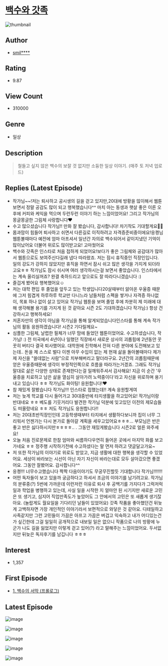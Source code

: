 # [백수와 갓족](https://comic.naver.com/bestChallenge/list?titleId=732079)
![thumbnail](https://image-comic.pstatic.net/user_contents_data/challenge_comic/2019/08/02/327134/thumbnail_202x16428805b43_21fd_4912_b161_a5373e694ecd_00001850.JPEG)

## Author
- [smil****](https://comic.naver.com/artistTitle?id=327134)

## Rating
- 9.87

## View Count
- 310000

## Genre
- 일상

## Description
> 철들고 싶지 않은 백수의 보잘 것 없지만 소듕한 일상 이야기. (매주 토 저녁 업로드)

## Replies (Latest Episode)
- 작가님~~!저는 퇴사하고 공시생의 길을 걷고 있지만,20대에 방황을 많이해서 웹툰보면서 정말 공감도 많이 되고 행복했습니다^^ 마치 아는 동생과 햇살 좋은 이른 오후에 커피와 케익을 먹으며 두런두런 이야기 하는 느낌이었어요! 그리고 작가님의 몽글몽글한 그림체 사랑합니다♥
- 수고 많으셨습니다 작가님!! 만화 잘 봤습니다, 감사합니다! 차기작도 기대할게요💞💞
- 몸과맘이 힘들어 퇴사하고 쉬면서 다른길로 이직하려고 자격증준비중이에요!응켱님 웹툰볼때마다 예전에 엄마 아프셔서 일년간 자의로 백수되어서 같이지냈던 기억이 많이났어요 더불어 위로도 많이받고요! 고마웠어요
- 백수와 갓족은 인스타로 처음 접하게 되었어요!보다가 좋은 그림체와 공감대가 많아서 웹툰으로도 보여주신다길래 냅다 따라왔죠. 저는 잠시 휴직중인 직장인입니다. 일의 강도가 강하지 않았지만 휴직을 하면서 잠시 쉬고 많은 생각을 가지게 되더라고요ㅎㅎ 작가님도 잠시 쉬시며 여러 생각하시는걸 보면서 좋았습니다. 인스타에서는 계속 올리실꺼죠? 완결 축하드리고 앞으로도 잘 따라다니겠습니다 :)
- 즐겁게 봤어요 행복했어요☺️
- 저는 대학 편입 후 졸업을 앞두고 있는 학생입니다20살때부터 앓아온 우울증 때문에 그저 힘겹게 하루하루 학교만 다니느라 남들처럼 스펙을 쌓거나 자격증 하나없이, 목표 하나 없이 살고 있어요 작가님 웹툰을 보며 졸업 후에 차분히 제 미래에 대해 생각해볼 용기를 가지게 된 것 같아요 시즌 2도 기대하겠습니다 작가님:) 항상 건강하시고 행복하세요!
- 저혼자만의 생각이 아님을 작가님을 통해 알게되었습니다인스타를 통해 계속 작가님의 활동 응원하겠습니다! 시즌2 기다릴께요~
- 심플한 그림체, 날렵한 필체가 너무 맘에 들었던 웹툰이었어요. 수고하셨습니다, 작가님! :) 전 미국에서 4년이나 일했던 직장에서 새로운 상사의 괴롭힘에 2년동안 꿋꿋히 버티다 결국 퇴사했어요. 대학원에 진학해서 전혀 다른 분야에 도전해보고 있는데.. 돈을 제 스스로 벌다 이젠 아무 수입이 없는 제 현재 삶을 돌아볼때마다 제가 제 자신을 "쓸데없는 사람"으로 치부해버리고 말더라구요. 2년간의 괴롭힘때문에 얻은 우울증때문에 생각이 부정적인쪽으로 흐름을 따라가는거겠죠. 그래도 작가님 말대로 삶은 다양한 상태로 존재한다는걸 일깨워주셔서 감사해요! 지금 이 순간 '우울증을 치료하고 남은 삶을 열심히 살아가려 노력중이다'라고 자신을 위로하며 용기내고 있습니다 ㅎㅎ 작가님도 화이팅! 응원합니다!♥
- 참 재밌게 잘봤습니다 작가님!!! 인스타로 접했는데!! 계속 응원할게여
- 저는 늦게 학교를 다시 들어가고 30대중반에 타지생활을 하고있어요! 작가님이랑 반대네요 ㅎㅎ 베도를 기웃거리다 발견한 작가님 덕분에 잊고있던 이전의 제모습들도 떠올랐네요 ㅎㅎ 저도 작가님도 응원합니다!!
- 저는 20대초반직장인인데 고등학생때부터 타지에서 생활하다보니까 집이 너무 그리워서 언젠가는 다시 본가로 돌아갈 계획을 세우고있어요ㅎㅎㅎ... 부모님은 반은 좋고 반은 싫다하시지만ㅎㅎㅎㅎ.. . 그동안 재밌게봤습니다 시즌2로 얼른 와주세요!
- 오늘 처음 진로문제로 한참 엄마와 씨름하다우연히 들어온 곳에서 마지막 화를 보고 가네요 ㅎㅎ 정주행 시작하기전에 수고하셨다는 말 먼저 하려고 댓글달고가요~
- 저 또한 작가님의 이야기로 위로도 받았고, 지금 생활에 대한 행복을 생각할 수 있었어요. 세상이 바라보는 시선이 아닌 자기 자신이 바라는대로 모두 살아갔으면 좋겠어요. 그동안 잘봤어요. 감사합니다^^
- 응켱!!! 너무수고했습니다 짝짝 다음이야기도 무궁무진할듯 기대합니다 작가님!!!!!!!
- 어떤 독자들이 보고 있을까 궁금하다고 하셔서 조금의 이야기를 남기려고요. 작가님의 분류중(?) 5번에 가까운데 이런저런 이유로 퇴사 후 공백기를 가지다가 그럭저럭 일과 학업을 병행하고 있는데, 사실 일을 시작한 지 얼마안 된 시기지만 새로운 고민은 또 생기고, 심지어 직업만족도가 높았어도 그 안에서의 고민은 또 새롭게 생기잖아요. (놀랍게도 월요일을 기다리던 날들이 있었어요) 갓족 작품을 좋아했던건 뒤늦게 고백하자면 가장 개인적인 이야기라서 보편적으로 와닿은 것 같아요. 디테일하고 사족같지만 그런 고민들이 가끔은 아프고 가끔은 버겁고 익숙하고 내가 어디있는건가 싶긴한데 그걸 일일히 공개적으로 내보일 일은 없으니 작품으로 나의 방황에 누군가 나도 길을 잃었지만 이렇게 걷고 있어(?) 라고 말해주는 느낌이었어요. 두서없지만 뒤늦은 독자후기를 남깁니다 ㅎㅎㅎ

## Interest
- 1,357

## First Episode
- [1. 백수의 서막 (프롤로그)](https://comic.naver.com/bestChallenge/detail?titleId=732079&no=1)

## Latest Episode
![image](https://image-comic.pstatic.net/user_contents_data/challenge_comic/2019/11/02/327134/upload_4122257329714573361.jpeg)

![image](https://image-comic.pstatic.net/user_contents_data/challenge_comic/2019/11/02/327134/upload_3559030320817911393.jpeg)

![image](https://image-comic.pstatic.net/user_contents_data/challenge_comic/2019/11/02/327134/upload_3907216154710782264.jpeg)

![image](https://image-comic.pstatic.net/user_contents_data/challenge_comic/2019/11/02/327134/upload_4121746047379071536.jpeg)

![image](https://image-comic.pstatic.net/user_contents_data/challenge_comic/2019/11/02/327134/upload_7220731690777404468.jpeg)
